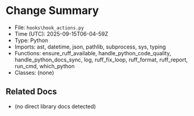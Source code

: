 # Change Summary
- File: `hooks\hook_actions.py`
- Time (UTC): 2025-09-15T06-04-59Z
- Type: Python
- Imports: ast, datetime, json, pathlib, subprocess, sys, typing
- Functions: ensure_ruff_available, handle_python_code_quality, handle_python_docs_sync, log, ruff_fix_loop, ruff_format, ruff_report, run_cmd, which_python
- Classes: (none)

## Related Docs
- (no direct library docs detected)
